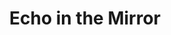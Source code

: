 ---
title: "Echo in the Mirror"
thumbnail: "img/projects/Echo_In_The_Mirror/thumbnail.png"
video-embed: "https://www.youtube.com/embed/3_RlV9PrQlA"
team: ["Dan Ngo", "Evie Chen", "Mari Hayashi", "Rotem Werner", "Noah"]
email: "dngo024@ucr.edu"
platforms: ["PC"]
description: "Join Dwai on an adventure to save the people of the forest!"
recruiting: [ ]
tags: ["2D", "rpg", "completed"]
school-year: 2017
download-link: "https://drive.google.com/file/d/19z-mpKCXfAwERomq7mvofuSjF_IkGFvH/view?usp=sharing"
---